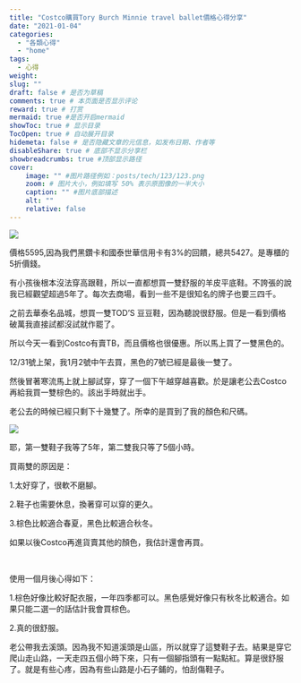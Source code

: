 ```yaml
---
title: "Costco購買Tory Burch Minnie travel ballet價格心得分享"
date: "2021-01-04"
categories: 
  - "各類心得"
  - "home"
tags: 
  - 心得
weight:
slug: ""
draft: false # 是否为草稿
comments: true # 本页面是否显示评论
reward: true # 打赏
mermaid: true #是否开启mermaid
showToc: true # 显示目录
TocOpen: true # 自动展开目录
hidemeta: false # 是否隐藏文章的元信息，如发布日期、作者等
disableShare: true # 底部不显示分享栏
showbreadcrumbs: true #顶部显示路径
cover:
    image: "" #图片路径例如：posts/tech/123/123.png
    zoom: # 图片大小，例如填写 50% 表示原图像的一半大小
    caption: "" #图片底部描述
    alt: ""
    relative: false
---
```


![](images/IMG_0630-1024x768.jpg)

價格5595,因為我們黑鑽卡和國泰世華信用卡有3%的回饋，總共5427。是專櫃的5折價錢。

有小孩後根本沒法穿高跟鞋，所以一直都想買一雙舒服的羊皮平底鞋。不誇張的說我已經觀望超過5年了。每次去商場，看到一些不是很知名的牌子也要三四千。

之前去華泰名品城，想買一雙TOD’S 豆豆鞋，因為聽說很舒服。但是一看到價格破萬我直接試都沒試就作罷了。

所以今天一看到Costco有賣TB，而且價格也很優惠。所以馬上買了一雙黑色的。

12/31號上架，我1月2號中午去買，黑色的7號已經是最後一雙了。

然後冒著寒流馬上就上腳試穿，穿了一個下午越穿越喜歡。於是讓老公去Costco再給我買一雙棕色的。該出手時就出手。

老公去的時候已經只剩下十幾雙了。所幸的是買到了我的顏色和尺碼。

![](images/IMG_0628-1024x768.jpg)

耶，第一雙鞋子我等了5年，第二雙我只等了5個小時。

買兩雙的原因是：

1.太好穿了，很軟不磨腳。

2.鞋子也需要休息，換著穿可以穿的更久。

3.棕色比較適合春夏，黑色比較適合秋冬。

如果以後Costco再進貨賣其他的顏色，我估計還會再買。

 

使用一個月後心得如下：

1.棕色好像比較好配衣服，一年四季都可以。黑色感覺好像只有秋冬比較適合。如果只能二選一的話估計我會買棕色。

2.真的很舒服。

老公帶我去溪頭。因為我不知道溪頭是山區，所以就穿了這雙鞋子去。結果是穿它爬山走山路，一天走四五個小時下來，只有一個腳指頭有一點點紅。算是很舒服了。就是有些心疼，因為有些山路是小石子鋪的，怕刮傷鞋子。
